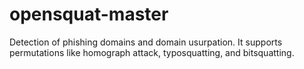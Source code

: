 # opensquat-master
Detection of phishing domains and domain usurpation. It supports permutations like homograph attack, typosquatting, and bitsquatting. 
